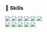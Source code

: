 
<p align="center">
   <h3>🎯 Skills </h3>
   <div>
      <!-- plastic, flat, flat-square, for-the-badge, social -->
      <img src="https://img.shields.io/badge/Javascript-F7DF1E?style=for-the-badge&logo=Javascript&logoColor=white"/>
      <img src="https://img.shields.io/badge/jQuery-0769AD?style=for-the-badge&logo=jQuery&logoColor=white"/>
      <img src="https://img.shields.io/badge/Scss-CC6699?style=for-the-badge&logo=Sass&logoColor=white"/>
      <img src="https://img.shields.io/badge/Vue.js-4FC08D?style=for-the-badge&logo=Vue.js&logoColor=white"/>
      <img src="https://img.shields.io/badge/Vue3-4FC08D?style=for-the-badge&logo=Vue.js&logoColor=white"/>
      <img src="https://img.shields.io/badge/React-61DAFB?style=for-the-badge&logo=React&logoColor=white"/>
   </div>
   <div>
      <img src="https://img.shields.io/badge/Typescript-3178C6?style=for-the-badge&logo=Typescript&logoColor=white"/>
      <img src="https://img.shields.io/badge/MySQL-4479A1?style=for-the-badge&logo=MySQL&logoColor=white"/>
      <img src="https://img.shields.io/badge/s3bucket-569A31?style=for-the-badge&logo=amazons3&logoColor=white"/>
      <img src="https://img.shields.io/badge/cloudfront-F38020?style=for-the-badge&logo=amazonwebservices&logoColor=white"/>
      <img src="https://img.shields.io/badge/jenkins-D24939?style=for-the-badge&logo=jenkins&logoColor=white"/>
   </div>
<div>


<div align="center">
   
</div>
